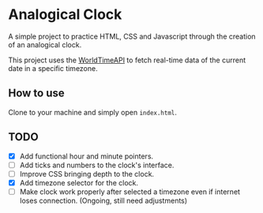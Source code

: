 # Analogical Clock
A simple project to practice HTML, CSS and Javascript through the creation of an analogical clock.

This project uses the [WorldTimeAPI](https://worldtimeapi.org/) to fetch real-time data of the current date in a specific timezone.

## How to use
Clone to your machine and simply open ``index.html``.

## TODO

- [X] Add functional hour and minute pointers. 
- [ ] Add ticks and numbers to the clock's interface.
- [ ] Improve CSS bringing depth to the clock.
- [X] Add timezone selector for the clock.
- [ ] Make clock work properly after selected a timezone even if internet loses connection. (Ongoing, still need adjustments)